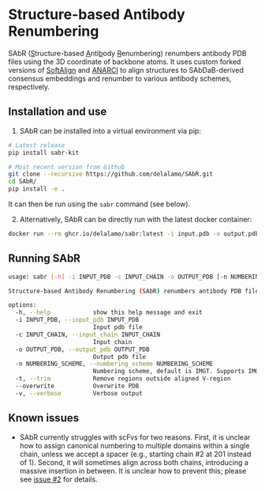 # Structure-based Antibody Renumbering

SAbR (<u>S</U>tructure-based <u>A</u>nti<u>b</u>ody <u>R</u>enumbering) renumbers antibody PDB files using the 3D coordinate of backbone atoms. It uses custom forked versions of [SoftAlign](https://github.com/delalamo/SoftAlign) and [ANARCI](https://github.com/delalamo/ANARCI/tree/master) to align structures to SAbDaB-derived consensus embeddings and renumber to various antibody schemes, respectively.

## Installation and use

1. SAbR can be installed into a virtual environment via pip:

```bash
# Latest release
pip install sabr-kit

# Most recent version from Github
git clone --recursive https://github.com/delalamo/SAbR.git
cd SAbR/
pip install -e .
```

It can then be run using the `sabr` command (see below).

2. Alternatively, SAbR can be directly run with the latest docker container:

```bash
docker run --rm ghcr.io/delalamo/sabr:latest -i input.pdb -o output.pdb -c CHAIN_ID
```

## Running SAbR

```bash
usage: sabr [-h] -i INPUT_PDB -c INPUT_CHAIN -o OUTPUT_PDB [-n NUMBERING_SCHEME] [-t] [--overwrite] [-v]

Structure-based Antibody Renumbering (SAbR) renumbers antibody PDB files using the 3D coordinate of backbone atoms.

options:
  -h, --help            show this help message and exit
  -i INPUT_PDB, --input_pdb INPUT_PDB
                        Input pdb file
  -c INPUT_CHAIN, --input_chain INPUT_CHAIN
                        Input chain
  -o OUTPUT_PDB, --output_pdb OUTPUT_PDB
                        Output pdb file
  -n NUMBERING_SCHEME, --numbering_scheme NUMBERING_SCHEME
                        Numbering scheme, default is IMGT. Supports IMGT, Chothia, Kabat, Martin, AHo, and Wolfguy.
  -t, --trim            Remove regions outside aligned V-region
  --overwrite           Overwrite PDB
  -v, --verbose         Verbose output
```

## Known issues

- SAbR currently struggles with scFvs for two reasons. First, it is unclear how to assign canonical numbering to multiple domains within a single chain, unless we accept a spacer (e.g., starting chain #2 at 201 instead of 1). Second, it will sometimes align across both chains, introducing a massive insertion in between. It is unclear how to prevent this; please see [issue #2](https://github.com/delalamo/SAbR/issues/2) for details.
